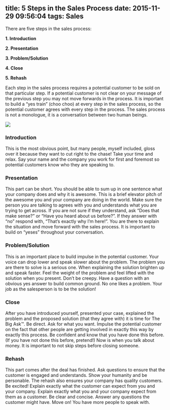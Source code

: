 title: 5 Steps in the Sales Process
date: 2015-11-29 09:56:04
tags: Sales
---

There are five steps in the sales process:
<!-- more -->
**1. Introduction**

**2. Presentation**

**3. Problem/Solution**

**4. Close**

**5. Rehash**

Each step in the sales process requires a potential customer to be sold on that particular step. If a potential customer is not clear on your message of the previous step you may not move forwards in the process. It is important to build a “yes train” (choo choo) at every step in the sales process, so the potential customer agrees with every step in the process. The sales process is not a monologue, it is a conversation between two human beings.

![](https://cdn-images-1.medium.com/max/800/1*w6MODvGQIvtoe8XW0DFtLg.gif)

### Introduction

This is the most obvious point, but many people, myself included, gloss over it because they want to cut right to the chase! Take your time and relax. Say your name and the company you work for first and foremost so potential customers know who they are speaking to.

### Presentation

This part can be short. You should be able to sum up in one sentence what your company does and why it is awesome. This is a brief elevator pitch of the awesome you and your company are doing in the world. Make sure the person you are talking to agrees with you and understands what you are trying to get across. If you are not sure if they understand, ask “Does that make sense?” or “Have you heard about us before?”. If they answer with “no” respond with, “That’s exactly why I’m here!”. You are there to explain the situation and move forward with the sales process. It is important to build on “yeses” throughout your conversation.

### Problem/Solution

This is an important place to build impulse in the potential customer. Your voice can drop lower and speak slower about the problem. The problem you are there to solve is a serious one. When explaining the solution brighten up and speak faster. Feel the weight of the problem and feel lifted with the solution when you present. Don’t be creepy. Have a question with an obvious yes answer to build common ground. No one likes a problem. Your job as the salesperson is to be the solution!

### Close

After you have introduced yourself, presented your case, explained the problem and the proposed solution (that they agree with) it is time for The Big Ask™. Be direct. Ask for what you want. Impulse the potential customer on the fact that other people are getting involved in exactly this way by exactly this process. Be confident and know that you have done this before. (If you have not done this before, pretend!) Now is when you talk about money. It is important to not skip steps before closing someone.

### Rehash

This part comes after the deal has finished. Ask questions to ensure that the customer is engaged and understands. Show your humanity and be personable. The rehash also ensures your company has quality customers. Be excited! Explain exactly what the customer can expect from you and your company. Explain exactly what you and your company expect from them as a customer. Be clear and concise. Answer any questions the customer might have. Move on! You have more people to speak with.
